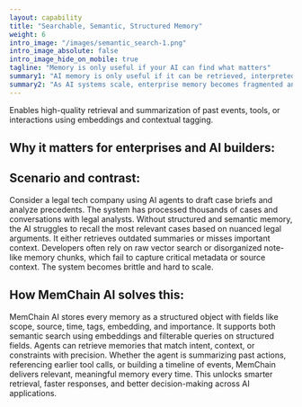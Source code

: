 ```yaml
---
layout: capability
title: "Searchable, Semantic, Structured Memory"
weight: 6
intro_image: "/images/semantic_search-1.png"
intro_image_absolute: false
intro_image_hide_on_mobile: true
tagline: "Memory is only useful if your AI can find what matters"
summary1: "AI memory is only useful if it can be retrieved, interpreted, and applied effectively. Searchable, semantic, structured memory means that every piece of stored information is not just raw data but indexed with meaning, tagged with context, and organized for intelligent retrieval. This allows agents to search based on intent, similarity, relevance, and importance rather than just keywords or exact matches. It also enables structured reasoning across timelines, relationships, and scoped domains. Semantic memory gives AI the ability to understand what it knows, not just store what it sees."
summary2: "As AI systems scale, enterprise memory becomes fragmented and unreliable. Without structured semantic organization, agents struggle to retrieve relevant data, leading to poor decisions and loss of trust. Workarounds like embedding search or prompt stuffing fail under real-world complexity and scale."
---
```


<span class="lead">Enables high-quality retrieval and summarization of past events, tools, or interactions using embeddings and contextual tagging.</span>

## Why it matters for enterprises and AI builders:

## Scenario and contrast:
<p class="lead">
Consider a legal tech company using AI agents to draft case briefs and analyze precedents. The system has processed thousands of cases and conversations with legal analysts. Without structured and semantic memory, the AI struggles to recall the most relevant cases based on nuanced legal arguments. It either retrieves outdated summaries or misses important context. Developers often rely on raw vector search or disorganized note-like memory chunks, which fail to capture critical metadata or source context. The system becomes brittle and hard to scale.
</p>

## How MemChain AI solves this:
<p class="lead">
MemChain AI stores every memory as a structured object with fields like scope, source, time, tags, embedding, and importance. It supports both semantic search using embeddings and filterable queries on structured fields. Agents can retrieve memories that match intent, context, or constraints with precision. Whether the agent is summarizing past actions, referencing earlier tool calls, or building a timeline of events, MemChain delivers relevant, meaningful memory every time. This unlocks smarter retrieval, faster responses, and better decision-making across AI applications.
</p>